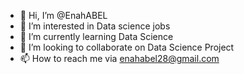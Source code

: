 - 👋 Hi, I’m @EnahABEL
- 👀 I’m interested in Data science jobs
- 🌱 I’m currently learning Data Science
- 💞️ I’m looking to collaborate on Data Science Project
- 📫 How to reach me via enahabel28@gmail.com

<!---
EnahABEL/EnahABEL is a ✨ special ✨ repository because its `README.md` (this file) appears on your GitHub profile.
You can click the Preview link to take a look at your changes.
--->
